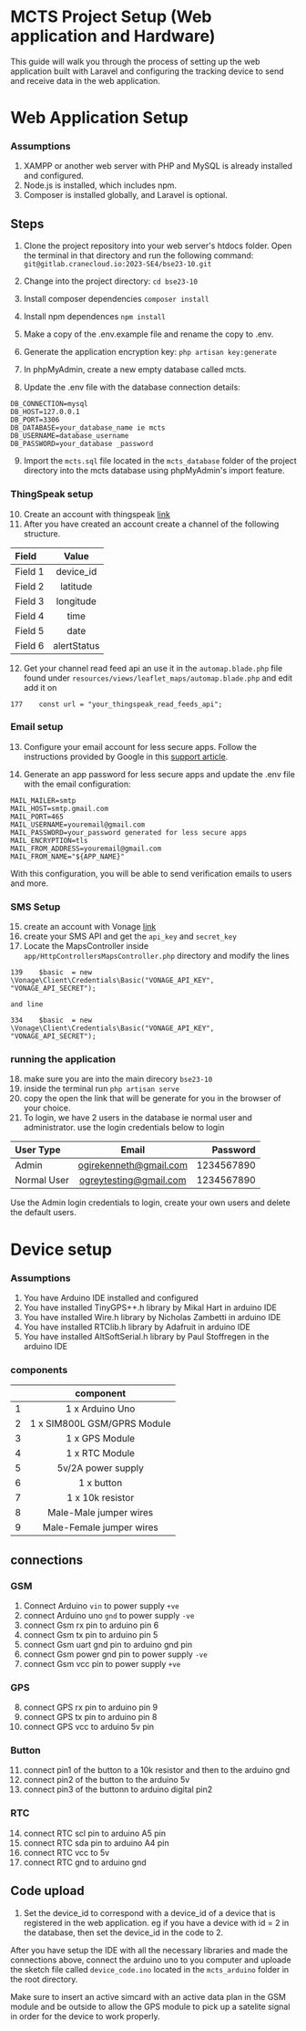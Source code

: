 # MCTS Project Setup (Web application and Hardware)
This guide will walk you through the process of setting up the web application built with Laravel and configuring the tracking device to send and receive data in the web application.
# Web Application Setup
### Assumptions
1. XAMPP or another web server with PHP and MySQL is already installed and configured.
2. Node.js is installed, which includes npm.
3. Composer is installed globally, and Laravel is optional.
## Steps
1. Clone the project repository into your web server's htdocs folder. Open the terminal in that directory and run the following command:
`git@gitlab.cranecloud.io:2023-SE4/bse23-10.git`
2. Change into the project directory: `cd bse23-10`
3. Install composer dependencies `composer install`
4. Install npm dependences `npm install`
5. Make a copy of the .env.example file and rename the copy to .env.
6. Generate the application encryption key: `php artisan key:generate`
7. In phpMyAdmin, create a new empty database called mcts.

8. Update the .env file with the database connection details:
```
DB_CONNECTION=mysql
DB_HOST=127.0.0.1
DB_PORT=3306
DB_DATABASE=your_database_name ie mcts
DB_USERNAME=database_username
DB_PASSWORD=your_database _password
```
9. Import the `mcts.sql` file located in the `mcts_database` folder of the project directory into the mcts database using phpMyAdmin's import feature.

### ThingSpeak setup
10. Create an account with thingspeak [link](https://thingspeak.com/)
11. After you have created an account create a channel of the following structure.

| Field | Value |
| :--- | :----: |
| Field 1 | device_id |
| Field 2 | latitude |
| Field 3 | longitude |
| Field 4 | time |
| Field 5 | date |
| Field 6 | alertStatus |

12. Get your channel read feed api an use it in the `automap.blade.php` file found under `resources/views/leaflet_maps/automap.blade.php` and edit add it on 

```
177    const url = "your_thingspeak_read_feeds_api";
```



### Email setup

13. Configure your email account for less secure apps. Follow the instructions provided by Google in this [support article](https://support.google.com/accounts/answer/6010255?hl=en).

14. Generate an app password for less secure apps and update the .env file with the email configuration:
```
MAIL_MAILER=smtp
MAIL_HOST=smtp.gmail.com
MAIL_PORT=465
MAIL_USERNAME=youremail@gmail.com
MAIL_PASSWORD=your_password generated for less secure apps
MAIL_ENCRYPTION=tls
MAIL_FROM_ADDRESS=youremail@gmail.com
MAIL_FROM_NAME="${APP_NAME}"
```
With this configuration, you will be able to send verification emails to users and more.

### SMS Setup
15.  create an account with Vonage [link](https://www.vonage.com)
16. create your SMS API and get the `api_key` and `secret_key`
17. Locate the MapsController inside `app/HttpControllersMapsController.php` directory and modify the lines 
```
139    $basic  = new \Vonage\Client\Credentials\Basic("VONAGE_API_KEY", "VONAGE_API_SECRET");

and line

334    $basic  = new \Vonage\Client\Credentials\Basic("VONAGE_API_KEY", "VONAGE_API_SECRET");
```

### running the application
18. make sure you are into the main direcory `bse23-10`
19. inside the terminal run `php artisan serve`
20. copy the open the link that will be generate for you in the browser of your choice.
21. To login, we have 2 users in the database ie normal user and administrator. use the login credentials below to login

| User Type | Email | Password |
| :--- | :----: | ---: |
| Admin | ogirekenneth@gmail.com | 1234567890 |
| Normal User | ogreytesting@gmail.com | 1234567890 |

Use the Admin login credentials to login, create your own users and delete the default users.

# Device setup
### Assumptions
1. You have Arduino IDE installed and configured
2. You have installed TinyGPS++.h library by Mikal Hart in arduino IDE
3. You have installed Wire.h library by Nicholas Zambetti in arduino IDE
4. You have installed RTClib.h library by Adafruit in arduino IDE
5. You have installed AltSoftSerial.h library by Paul Stoffregen in the arduino IDE
### components
|  | component |
| :--- | :----: |
| 1 | 1 x Arduino Uno |
| 2 | 1 x SIM800L GSM/GPRS Module |
| 3 | 1 x GPS Module |
| 4 | 1 x RTC Module |
| 5 | 5v/2A power supply |
| 6 | 1 x button |
| 7 | 1 x 10k resistor |
| 8 | Male-Male jumper wires |
| 9 | Male-Female jumper wires |
## connections
### GSM
1. Connect Arduino `vin` to power supply `+ve`
2. connect Arduino uno `gnd` to power supply `-ve`
3. connect Gsm rx pin to arduino pin 6
4. connect Gsm tx pin to arduino pin 5
5. connect Gsm uart gnd pin to arduino gnd pin
6. connect Gsm power gnd pin to power supply `-ve`
7. connect Gsm vcc pin to power supply `+ve`
### GPS
8. connect GPS rx pin to arduino pin 9
9. connect GPS tx pin to arduino pin 8
10. connect GPS vcc to arduino 5v pin
### Button
11. connect pin1 of the button to a 10k resistor and then to the arduino gnd
12. connect pin2 of the button to the arduino 5v
13. connect pin3 of the buttonn to arduino digital pin2
### RTC
14. connect RTC scl pin to arduino A5 pin
15. connect RTC sda pin to arduino A4 pin
16. connect RTC vcc to 5v
17. connect RTC gnd to arduino gnd

## Code upload
1. Set the device_id to correspond with a device_id of a device that is registered in the web application. eg if you have a device with id = 2 in the database, then set the device_id in the code to 2.

After you have setup the IDE with all the necessary libraries and made the connections above, connect the arduino uno to you computer and uploade the sketch file called `device_code.ino` located in the `mcts_arduino` folder in the root directory.

Make sure to insert an active simcard with an active data plan in the GSM module and be outside to allow the GPS module to pick up a satelite signal in order for the device to work properly.




